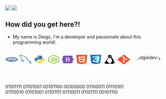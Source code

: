 <div>
  <a href = "mailto:dev.diegof@gmail.com"><img src="https://img.shields.io/badge/-Gmail-%23333?style=for-the-badge&logo=gmail&logoColor=white" target="_blank"></a>
  <a href="https://www.linkedin.com/in/dev-diego-fernandes" target="_blank"><img src="https://img.shields.io/badge/-LinkedIn-%230077B5?style=for-the-badge&logo=linkedin&logoColor=white" target="_blank"></a>
</div>

## How did you get here?!

- My name is Diego, I'm a developer and passionate about this programming world!.

<div style="display: inline_block"><br>
  <img align="center" alt="odgiedev-PHP" height="30" width="40" src="https://raw.githubusercontent.com/devicons/devicon/master/icons/php/php-plain.svg">
  <img align="center" alt="odgiedev-MySql" height="30" width="40" src="https://raw.githubusercontent.com/devicons/devicon/master/icons/mysql/mysql-plain.svg">
  <img align="center" alt="odgiedev-Python" height="30" width="40" src="https://raw.githubusercontent.com/devicons/devicon/master/icons/python/python-original.svg">
  <img align="center" alt="odgiedev-NodeJs" height="30" width="40" src="https://raw.githubusercontent.com/devicons/devicon/master/icons/nodejs/nodejs-plain.svg">
  <img align="center" alt="odgiedev-Bootstrap" height="30" width="40" src="https://raw.githubusercontent.com/devicons/devicon/master/icons/bootstrap/bootstrap-plain.svg">
  <img align="center" alt="odgiedev-HTML" height="30" width="40" src="https://raw.githubusercontent.com/devicons/devicon/master/icons/html5/html5-original.svg">
  <img align="center" alt="odgiedev-CSS" height="30" width="40" src="https://raw.githubusercontent.com/devicons/devicon/master/icons/css3/css3-original.svg">
  <img align="center" alt="odgiedev-Linux" height="30" width="40" src="https://raw.githubusercontent.com/devicons/devicon/master/icons/linux/linux-plain.svg">
  <img align="center" alt="odgiedev-Git" height="30" width="40" src="https://raw.githubusercontent.com/devicons/devicon/master/icons/git/git-plain.svg">
  
  <img align="right" alt="odgiedev-pfp" height="200" style="border-radius:50px;" src="https://cdn.discordapp.com/attachments/738871298557476874/945822740743614554/Webp.net-gifmaker.gif">
 
  <br><br>
</div>

01101111 01101001 00101100 00100000 01100011 01110101 01110010 01101001 01101111 01110011 01101111 00101110
